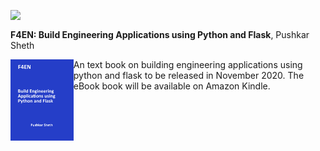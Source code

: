 <img src="https://img.shields.io/badge/F4EN-Build%20Engineering%20Applications%20using%20Python%20and%20Flask-blue" align="left"/> </br>

**F4EN: Build Engineering Applications using Python and Flask**, Pushkar Sheth

<img src="images/f4en_bookcover.png" width="20%" alt="Front cover" align="left"/>

An text book on building engineering applications using python and flask to
be released in November 2020. The eBook book will be available on Amazon Kindle.
